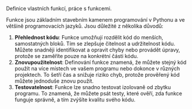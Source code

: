 Definice vlastních funkcí, práce s funkcemi.

Funkce jsou základním stavebním kamenem programování v Pythonu a ve většině programovacích jazyků. Jsou důležité z několika důvodů:

1. **Přehlednost kódu**: Funkce umožňují rozdělit kód do menších, samostatných bloků. Tím se zlepšuje čitelnost a udržitelnost kódu. Můžete snadněji identifikovat a opravit chyby nebo provádět úpravy, protože se zaměříte pouze na konkrétní části kódu.
1. **Znovupoužitelnost**: Definování funkce znamená, že můžete stejný kód použít na více místech ve vašem programu nebo dokonce v různých projektech. To šetří čas a snižuje riziko chyb, protože prověřený kód můžete jednoduše znovu použít.
1. **Testovatelnost**: Funkce lze snadno testovat izolovaně od zbytku programu. To znamená, že můžete psát testy, které ověří, zda funkce funguje správně, a tím zvýšíte kvalitu svého kódu.
